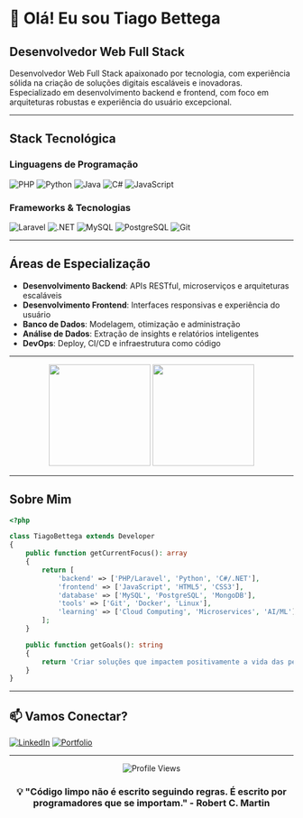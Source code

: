 # 👋 Olá! Eu sou Tiago Bettega

## Desenvolvedor Web Full Stack

Desenvolvedor Web Full Stack apaixonado por tecnologia, com experiência sólida na criação de soluções digitais escaláveis e inovadoras. Especializado em desenvolvimento backend e frontend, com foco em arquiteturas robustas e experiência do usuário excepcional.

---

## Stack Tecnológica

### Linguagens de Programação
![PHP](https://img.shields.io/badge/PHP-777BB4?style=for-the-badge&logo=php&logoColor=white)
![Python](https://img.shields.io/badge/Python-3776AB?style=for-the-badge&logo=python&logoColor=white)
![Java](https://img.shields.io/badge/Java-ED8B00?style=for-the-badge&logo=openjdk&logoColor=white)
![C#](https://img.shields.io/badge/C%23-239120?style=for-the-badge&logo=c-sharp&logoColor=white)
![JavaScript](https://img.shields.io/badge/JavaScript-F7DF1E?style=for-the-badge&logo=javascript&logoColor=black)

### Frameworks & Tecnologias
![Laravel](https://img.shields.io/badge/Laravel-FF2D20?style=for-the-badge&logo=laravel&logoColor=white)
![.NET](https://img.shields.io/badge/.NET-5C2D91?style=for-the-badge&logo=.net&logoColor=white)
![MySQL](https://img.shields.io/badge/MySQL-4479A1?style=for-the-badge&logo=mysql&logoColor=white)
![PostgreSQL](https://img.shields.io/badge/PostgreSQL-316192?style=for-the-badge&logo=postgresql&logoColor=white)
![Git](https://img.shields.io/badge/Git-F05032?style=for-the-badge&logo=git&logoColor=white)

---

## Áreas de Especialização

- **Desenvolvimento Backend**: APIs RESTful, microserviços e arquiteturas escaláveis
- **Desenvolvimento Frontend**: Interfaces responsivas e experiência do usuário
- **Banco de Dados**: Modelagem, otimização e administração
- **Análise de Dados**: Extração de insights e relatórios inteligentes
- **DevOps**: Deploy, CI/CD e infraestrutura como código

---

<div align="center">
  <img height="180em" src="https://github-readme-stats.vercel.app/api?username=tago-dev&show_icons=true&theme=dark&include_all_commits=true&count_private=true"/>
  <img height="180em" src="https://github-readme-stats.vercel.app/api/top-langs/?username=tago-dev&layout=compact&langs_count=7&theme=dark"/>
</div>

---

## Sobre Mim

```php
<?php

class TiagoBettega extends Developer
{
    public function getCurrentFocus(): array
    {
        return [
            'backend' => ['PHP/Laravel', 'Python', 'C#/.NET'],
            'frontend' => ['JavaScript', 'HTML5', 'CSS3'],
            'database' => ['MySQL', 'PostgreSQL', 'MongoDB'],
            'tools' => ['Git', 'Docker', 'Linux'],
            'learning' => ['Cloud Computing', 'Microservices', 'AI/ML']
        ];
    }

    public function getGoals(): string
    {
        return 'Criar soluções que impactem positivamente a vida das pessoas';
    }
}
```

---

## 📫 Vamos Conectar?

[![LinkedIn](https://img.shields.io/badge/LinkedIn-0077B5?style=for-the-badge&logo=linkedin&logoColor=white)](https://linkedin.com/in/tiagobettega)
[![Portfolio](https://img.shields.io/badge/Portfolio-000000?style=for-the-badge&logo=About.me&logoColor=white)](https://tago.zip)

---

<div align="center">
  <img src="https://komarev.com/ghpvc/?username=tiagobettega&color=blue&style=flat-square&label=Profile+Views" alt="Profile Views" />
</div>

<div align="center">
  <h3>💡 "Código limpo não é escrito seguindo regras. É escrito por programadores que se importam." - Robert C. Martin</h3>
</div>
